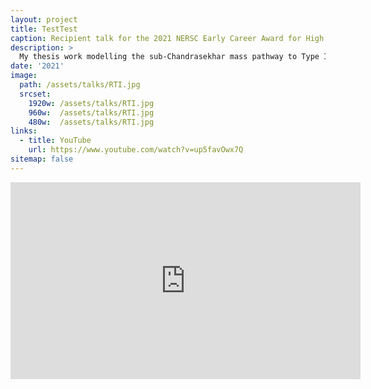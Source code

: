 ```yaml
---
layout: project
title: TestTest
caption: Recipient talk for the 2021 NERSC Early Career Award for High Impact Scientific Impact
description: >
  My thesis work modelling the sub-Chandrasekhar mass pathway to Type Ia supernovae was performed mainly on the supercomputers at the National Energy Research Scientific Computing Center (NERSC). For this work I was awarded the NERSC Early Career Award in 2021. This recipient talk is also a great summary of my thesis, which can be foun in full [here](https://escholarship.org/uc/item/5r30s9cg). 
date: '2021'
image: 
  path: /assets/talks/RTI.jpg
  srcset: 
    1920w: /assets/talks/RTI.jpg
    960w:  /assets/talks/RTI.jpg
    480w:  /assets/talks/RTI.jpg
links:
  - title: YouTube
    url: https://www.youtube.com/watch?v=up5favOwx7Q
sitemap: false
---
```

<iframe width="560" height="315" src="https://www.youtube.com/embed/up5favOwx7Q" title="YouTube video player" frameborder="0" allow="accelerometer; clipboard-write; encrypted-media; gyroscope; picture-in-picture; web-share" allowfullscreen></iframe>
<!--author-->
